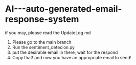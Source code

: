# AI---auto-generated-email-response-system
if you may, please read the UpdateLog.md <br />
1. Please go to the main branch <br />
2. Run the sentiment_detecion.py <br />
3. put the desirable email in there, wait for the respond <br />
4. Copy that! and now you have an appropriate email to send!
